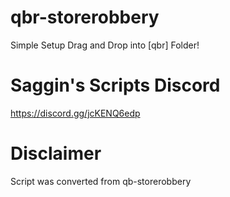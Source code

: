 # qbr-storerobbery 

Simple Setup Drag and Drop into [qbr] Folder!

# Saggin's Scripts Discord

https://discord.gg/jcKENQ6edp

# Disclaimer

Script was converted from qb-storerobbery